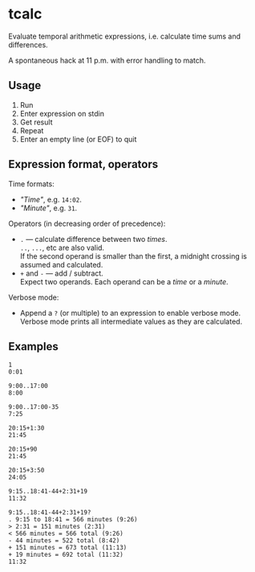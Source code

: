 tcalc
=====

Evaluate temporal arithmetic expressions, i.e. calculate time sums and differences.

A spontaneous hack at 11 p.m. with error handling to match.

Usage
-----

1. Run
2. Enter expression on stdin
3. Get result
4. Repeat
5. Enter an empty line (or EOF) to quit

Expression format, operators
----------------------------

Time formats:

* _"Time"_, e.g. `14:02`.
* _"Minute"_, e.g. `31`.

Operators (in decreasing order of precedence):

* `.` — calculate difference between two _times_.  
  `..`, `...`, etc are also valid.  
  If the second operand is smaller than the first, a midnight crossing is assumed and calculated.
* `+` and `-` — add / subtract.  
  Expect two operands. Each operand can be a _time_ or a _minute_.

Verbose mode:

* Append a `?` (or multiple) to an expression to enable verbose mode.  
  Verbose mode prints all intermediate values as they are calculated.

Examples
--------

    1
    0:01

    9:00..17:00
    8:00

    9:00..17:00-35
    7:25

    20:15+1:30
    21:45

    20:15+90
    21:45

    20:15+3:50
    24:05

    9:15..18:41-44+2:31+19
    11:32

    9:15..18:41-44+2:31+19?
    . 9:15 to 18:41 = 566 minutes (9:26)
    > 2:31 = 151 minutes (2:31)
    < 566 minutes = 566 total (9:26)
    - 44 minutes = 522 total (8:42)
    + 151 minutes = 673 total (11:13)
    + 19 minutes = 692 total (11:32)
    11:32

